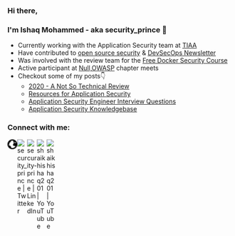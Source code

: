 ### Hi there, 
### I'm Ishaq Mohammed - aka security_prince 👋

- Currently working with the Application Security team at [TIAA](https://www.tiaa.org/public/)  
- Have contributed to [open source security](https://www.exploit-db.com/?author=9086) & [DevSecOps Newsletter](https://www.practical-devsecops.com/devsecops-newsletter/)  
- Was involved with the review team for the [Free Docker Security Course](https://www.practical-devsecops.com/category/docker-course/)  
- Active participant at [Null,OWASP](https://null.co.in/profile/2924-ishaq) chapter meets  
- Checkout some of my posts:point_down:  
  - [2020 - A Not So Technical Review](https://ishaqmohammed.me/posts/2020-a-not-so-technical-review/)  
  - [Resources for Application Security](https://ishaqmohammed.me/posts/resources-for-application-security/)  
  - [Application Security Engineer Interview Questions](https://ishaqmohammed.me/posts/application-security-engineer-interview-questions/)  
  - [Application Security Knowledgebase](https://ishaqmohammed.me/posts/application-security-knowledgebase/)  

### Connect with me:  
[<img align="left" alt="ishaqmohammed.me" width="22px" src="https://raw.githubusercontent.com/iconic/open-iconic/master/svg/globe.svg" />][website]
[<img align="left" alt="security_prince | Twitter" width="22px" src="https://cdn.jsdelivr.net/npm/simple-icons@v3/icons/twitter.svg" />][twitter]
[<img align="left" alt="security-prince | LinkedIn" width="22px" src="https://cdn.jsdelivr.net/npm/simple-icons@v3/icons/linkedin.svg" />][linkedin]
[<img align="left" alt="shaikhishaq201 | YouTube" width="22px" src="https://cdn.jsdelivr.net/npm/simple-icons@v3/icons/reddit.svg" />][reddit]
[<img align="left" alt="shaikhishaq201 | YouTube" width="22px" src="https://cdn.jsdelivr.net/npm/simple-icons@v3/icons/youtube.svg" />][youtube]  




[website]: https://ishaqmohammed.me/
[twitter]: https://twitter.com/security_prince
[youtube]: https://www.youtube.com/user/shaikhishaq201/
[linkedin]: https://www.linkedin.com/in/security-prince
[reddit]: https://www.reddit.com/user/security_prince
